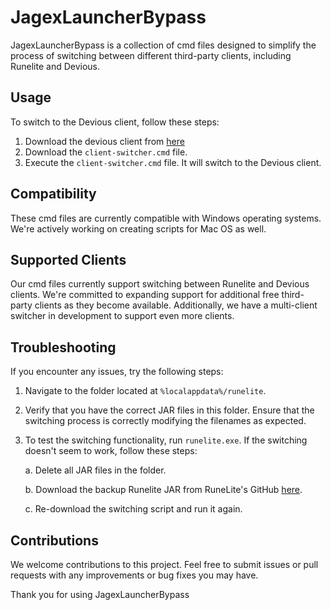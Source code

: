 # JagexLauncherBypass

JagexLauncherBypass is a collection of cmd files designed to simplify the process of switching between different third-party clients, including Runelite and Devious.

## Usage

To switch to the Devious client, follow these steps:

1. Download the devious client from [here](https://github.com/jbx5/devious-launcher/releases/download/devious-client-launcher-1.0.1/devious-client-launcher.jar)
2. Download the `client-switcher.cmd` file.
3. Execute the `client-switcher.cmd` file. It will switch to the Devious client.


## Compatibility

These cmd files are currently compatible with Windows operating systems. We're actively working on creating scripts for Mac OS as well.

## Supported Clients

Our cmd files currently support switching between Runelite and Devious clients. We're committed to expanding support for additional free third-party clients as they become available. Additionally, we have a multi-client switcher in development to support even more clients.

## Troubleshooting

If you encounter any issues, try the following steps:

1. Navigate to the folder located at `%localappdata%/runelite`.

2. Verify that you have the correct JAR files in this folder. Ensure that the switching process is correctly modifying the filenames as expected.

3. To test the switching functionality, run `runelite.exe`. If the switching doesn't seem to work, follow these steps:

   a. Delete all JAR files in the folder.
   
   b. Download the backup Runelite JAR from RuneLite's GitHub [here](https://github.com/runelite/launcher/releases/download/2.6.8/RuneLite.jar).

   c. Re-download the switching script and run it again.

## Contributions

We welcome contributions to this project. Feel free to submit issues or pull requests with any improvements or bug fixes you may have.

Thank you for using JagexLauncherBypass
